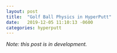 ```yaml
---
layout: post
title:  "Golf Ball Physics in HyperPutt"
date:   2019-12-05 11:10:13 -0600
categories: hyperputt
---
```


_Note: this post is in development._

